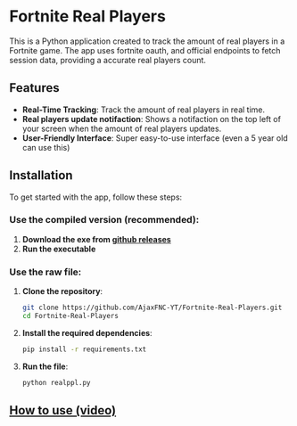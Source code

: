 # Fortnite Real Players

This is a Python application created to track the amount of real players in a Fortnite game. The app uses fortnite oauth, and official endpoints to fetch session data, providing a accurate real players count.

## Features

- **Real-Time Tracking**: Track the amount of real players in real time.
- **Real players update notifaction**: Shows a notifaction on the top left of your screen when the amount of real players updates.
- **User-Friendly Interface**: Super easy-to-use interface (even a 5 year old can use this)

## Installation

To get started with the app, follow these steps:


### Use the compiled version (recommended):
1. **Download the exe from [github releases](github.com/AjaxFNC-YT/Fortnite-Real-Players/releases)**
2. **Run the executable**

### Use the raw file:
1. **Clone the repository**:
    ```bash
    git clone https://github.com/AjaxFNC-YT/Fortnite-Real-Players.git
    cd Fortnite-Real-Players
    ```
    
2. **Install the required dependencies**:
    ```bash
    pip install -r requirements.txt
    ```
3. **Run the file**:
   ```bash
   python realppl.py
   ```


## [How to use (video)](https://youtu.be/KFzn4L-TXrU)
